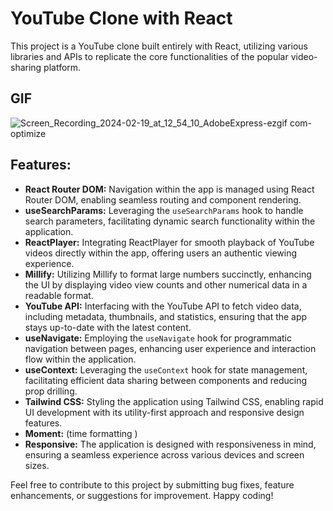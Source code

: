 
# YouTube Clone with React

This project is a YouTube clone built entirely with React, utilizing various libraries and APIs to replicate the core functionalities of the popular video-sharing platform.

## GIF

![Screen_Recording_2024-02-19_at_12_54_10_AdobeExpress-ezgif com-optimize](https://github.com/tubayapa/Responsive-YouTube-Clone-with-React/assets/147662888/70701b29-0fe2-41dc-a083-60e92aace456)


## Features:

- **React Router DOM:** Navigation within the app is managed using React Router DOM, enabling seamless routing and component rendering.
- **useSearchParams:** Leveraging the `useSearchParams` hook to handle search parameters, facilitating dynamic search functionality within the application.
- **ReactPlayer:** Integrating ReactPlayer for smooth playback of YouTube videos directly within the app, offering users an authentic viewing experience.
- **Millify:** Utilizing Millify to format large numbers succinctly, enhancing the UI by displaying video view counts and other numerical data in a readable format.
- **YouTube API:** Interfacing with the YouTube API to fetch video data, including metadata, thumbnails, and statistics, ensuring that the app stays up-to-date with the latest content.
- **useNavigate:** Employing the `useNavigate` hook for programmatic navigation between pages, enhancing user experience and interaction flow within the application.
- **useContext:** Leveraging the `useContext` hook for state management, facilitating efficient data sharing between components and reducing prop drilling.
- **Tailwind CSS:** Styling the application using Tailwind CSS, enabling rapid UI development with its utility-first approach and responsive design features.
- **Moment:** (time formatting )
- **Responsive:** The application is designed with responsiveness in mind, ensuring a seamless experience across various devices and screen sizes.



Feel free to contribute to this project by submitting bug fixes, feature enhancements, or suggestions for improvement. Happy coding!


